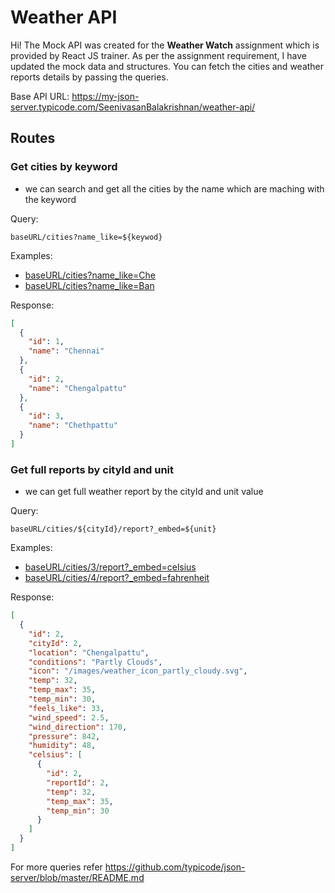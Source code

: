 # Weather API

Hi!  The Mock API was created for the **Weather Watch** assignment which is provided by React JS trainer. As per the assignment requirement, I have updated the mock data and structures. You can fetch the cities and weather reports details by passing the queries.

Base API URL: https://my-json-server.typicode.com/SeenivasanBalakrishnan/weather-api/

## Routes

### Get cities by keyword
- we can search and get all the cities by the name which are maching with the keyword 

Query:
```
baseURL/cities?name_like=${keywod}
```
Examples:
* [baseURL/cities?name_like=Che](https://my-json-server.typicode.com/SeenivasanBalakrishnan/weather-api/cities?name_like=Che)
* [baseURL/cities?name_like=Ban](https://my-json-server.typicode.com/SeenivasanBalakrishnan/weather-api/cities?name_like=Ban)

Response:
```json
[
  {
    "id": 1,
    "name": "Chennai"
  },
  {
    "id": 2,
    "name": "Chengalpattu"
  },
  {
    "id": 3,
    "name": "Chethpattu"
  }
]
```


### Get full reports by cityId and unit
- we can get full weather report by the cityId and unit value

Query:
```
baseURL/cities/${cityId}/report?_embed=${unit}
```
Examples:
* [baseURL/cities/3/report?_embed=celsius](https://my-json-server.typicode.com/SeenivasanBalakrishnan/weather-api/cities/3/report?_embed=celsius)
* [baseURL/cities/4/report?_embed=fahrenheit](https://my-json-server.typicode.com/SeenivasanBalakrishnan/weather-api/cities/4/report?_embed=fahrenheit)

Response:
```json
[
  {
    "id": 2,
    "cityId": 2,
    "location": "Chengalpattu",
    "conditions": "Partly Clouds",
    "icon": "/images/weather_icon_partly_cloudy.svg",
    "temp": 32,
    "temp_max": 35,
    "temp_min": 30,
    "feels_like": 33,
    "wind_speed": 2.5,
    "wind_direction": 170,
    "pressure": 842,
    "humidity": 48,
    "celsius": [
      {
        "id": 2,
        "reportId": 2,
        "temp": 32,
        "temp_max": 35,
        "temp_min": 30
      }
    ]
  }
]
```

For more queries refer https://github.com/typicode/json-server/blob/master/README.md
